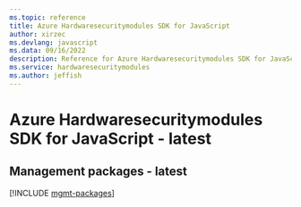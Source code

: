 ```yaml
---
ms.topic: reference
title: Azure Hardwaresecuritymodules SDK for JavaScript
author: xirzec
ms.devlang: javascript
ms.data: 09/16/2022
description: Reference for Azure Hardwaresecuritymodules SDK for JavaScript
ms.service: hardwaresecuritymodules
ms.author: jeffish
---
```

# Azure Hardwaresecuritymodules SDK for JavaScript - latest

## Management packages - latest
[!INCLUDE [mgmt-packages](hardwaresecuritymodules-mgmt-index.md)]